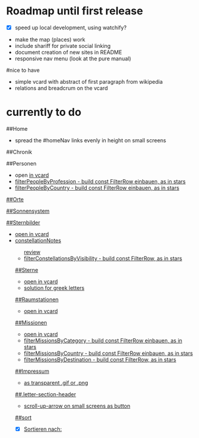 # Roadmap until first release
- [x] speed up local development, using watchify?
- make the map (places) work
- include shariff for private social linking
- document creation of new sites in README
- responsive nav menu (look at the pure manual)

#nice to have
- simple vcard with abstract of first paragraph from wikipedia
- relations and breadcrum on the vcard

# currently to do

##Home
- spread the #homeNav links evenly in height on small screens

##Chronik

##Personen
- open <a href={item.name}> in vcard
- filterPeopleByProfession - build const FilterRow einbauen, as in stars
- filterPeopleByCountry - build const FilterRow einbauen, as in stars

##Orte

##Sonnensystem

##Sternbilder
- open <a href={item.name}> in vcard
- constellationNotes <ul> review
- filterConstellationsByVisibility - build const FilterRow, as in stars

##Sterne
- open <a href={item.name}> in vcard
- solution for greek letters

##Raumstationen
- open <a href={item.name}> in vcard

##Missionen
- open <a href={item.name}> in vcard
- filterMissionsByCategory - build const FilterRow einbauen, as in stars
- filterMissionsByCountry - build const FilterRow einbauen, as in stars
- filterMissionsByDestination - build const FilterRow, as in stars

##Impressum
- as transparent .gif or .png

##.letter-section-header
- scroll-up-arrow on small screens as button

##sort
- [x] <label>Sortieren nach:</label>
